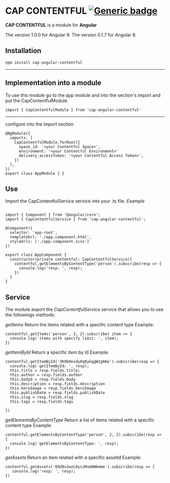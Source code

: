# CAP CONTENTFUL [![Generic badge](https://img.shields.io/badge/CAP-Active-<COLOR>.svg)](https://shields.io/)

**CAP CONTENTFUL** is a module for **Angular** 

The version 1.0.0 for Angular 9.
The version 0.1.7 for Angular 8.

## Installation
```
npm install cap-angular-contentful
```
---

## Implementation into a module

To use this module go to the app module and into the section's import and put the CapContentfulModule.
```
import { CapContentfulModule } from 'cap-angular-contentful'
```
---
configure into the import section
```
@NgModule({
  imports: [
    CapContentfulModule.forRoot({
      space_id: '<your Contentful Space>',
      environment: '<your Contentful Environment>'
      delivery_accessToken: '<your Contentful Access Token>',
    })
  ],
})
export class AppModule { }
```
## Use
Import the CapContentfulService service into your .ts file.
*Example*
```

import { Component } from '@angular/core';
import { CapContentfulService } from 'cap-angular-contentful';

@Component({
  selector: 'app-root',
  templateUrl: './app.component.html',
  styleUrls: ['./app.component.scss']
})

export class AppComponent {
  constructor(private contentful: CapContentfulService){
    contentful.getElementsByContentType('person').subscribe(resp => {
      console.log('resp: ', resp);
    })
  }
}
```


## Service
The module export the *CapContentfulService* service that allows you to use the followings methods:

*getItems*
Return the items related with a specific content type
Example:
```
contentful.getItems('person', 3, 2).subscribe( item => {
  console.log('items with specify limit: ', item);
})
```

*getItemById*
Return a specific item by Id
Example:
```
contentful.getItemById('3K9b0esdy0q0yGqgW2g6Ke').subscribe(resp => {
  console.log('getItemById: ', resp);
  this.title = resp.fields.title;
  this.author = resp.fields.author
  this.bodyD = resp.fields.body
  this.description = resp.fields.description
  this.heroImage = resp.fields.heroImage
  this.publishDate = resp.fields.publishDate
  this.slug = resp.fields.slug
  this.tags = resp.fields.tags

})
```
 
*getElementsByContentType*
Return a list of items related with a specific content type
Example:
```
contentful.getElementsByContentType('person', 2, 2).subscribe(resp => {
  console.log('getElementsByContentType: ', resp);
})
```

*getAssets*
Return an item related with a specific assetId
Example:
```
contentful.getAssets('6Od9v3wzLOysiMum0Wkmme').subscribe(resp => {
   console.log('resp: ', resp);
})
```